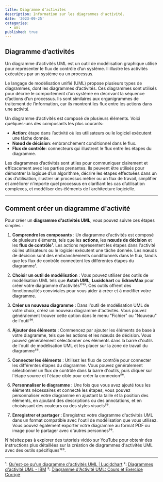```yaml
---
title: Diagramme d'activités
description: Information sur les diagrammes d'activité.
date: '2023-09-25'
categories:
  - uml
published: true
---
```


## Diagramme d’activités

Un diagramme d’activités UML est un outil de modélisation graphique utilisé pour représenter le flux de contrôle d’un système. Il illustre les activités exécutées par un système ou un processus.

Le langage de modélisation unifié (UML) propose plusieurs types de diagrammes, dont les diagrammes d’activités. Ces diagrammes sont utilisés pour décrire le comportement d’un système en décrivant la séquence d’actions d’un processus. Ils sont similaires aux organigrammes de traitement de l’information, car ils montrent les flux entre les actions dans une activité.

Un diagramme d’activités est composé de plusieurs éléments. Voici quelques-uns des composants les plus courants:

- **Action**: étape dans l’activité où les utilisateurs ou le logiciel exécutent une tâche donnée.
- **Nœud de décision**: embranchement conditionnel dans le flux.
- **Flux de contrôle**: connecteurs qui illustrent le flux entre les étapes du diagramme.

Les diagrammes d’activités sont utiles pour communiquer clairement et efficacement avec les parties prenantes. Ils peuvent être utilisés pour démontrer la logique d’un algorithme, décrire les étapes effectuées dans un cas d’utilisation, illustrer un processus métier ou un flux de travail, simplifier et améliorer n’importe quel processus en clarifiant les cas d’utilisation complexes, et modéliser des éléments de l’architecture logicielle.

---

## Comment créer un diagramme d'activité

Pour créer un **diagramme d'activités UML**, vous pouvez suivre ces étapes simples :

1. **Comprendre les composants** : Un diagramme d'activités est composé de plusieurs éléments, tels que les **actions**, les **nœuds de décision** et les **flux de contrôle**¹. Les actions représentent les étapes dans l'activité où les utilisateurs ou le logiciel exécutent une tâche donnée. Les nœuds de décision sont des embranchements conditionnels dans le flux, tandis que les flux de contrôle connectent les différentes étapes du diagramme¹.

2. **Choisir un outil de modélisation** : Vous pouvez utiliser des outils de modélisation UML tels que **Astah UML**, **Lucidchart** ou **EdrawMax** pour créer votre diagramme d'activités¹⁷¹³. Ces outils offrent des fonctionnalités conviviales pour vous aider à créer et à modifier votre diagramme.

3. **Créer un nouveau diagramme** : Dans l'outil de modélisation UML de votre choix, créez un nouveau diagramme d'activités. Vous pouvez généralement trouver cette option dans le menu "Fichier" ou "Nouveau" de l'outil⁵⁶.

4. **Ajouter des éléments** : Commencez par ajouter les éléments de base à votre diagramme, tels que les actions et les nœuds de décision. Vous pouvez généralement sélectionner ces éléments dans la barre d'outils de l'outil de modélisation UML et les placer sur la zone de travail du diagramme⁵⁶.

5. **Connecter les éléments** : Utilisez les flux de contrôle pour connecter les différentes étapes du diagramme. Vous pouvez généralement sélectionner un flux de contrôle dans la barre d'outils, puis cliquer sur l'étape source et l'étape cible pour créer la connexion⁵⁶.

6. **Personnaliser le diagramme** : Une fois que vous avez ajouté tous les éléments nécessaires et connecté les étapes, vous pouvez personnaliser votre diagramme en ajustant la taille et la position des éléments, en ajoutant des descriptions ou des annotations, et en choisissant des couleurs ou des styles visuels⁵⁶.

7. **Enregistrer et partager** : Enregistrez votre diagramme d'activités UML dans un format compatible avec l'outil de modélisation que vous utilisez. Vous pouvez également exporter votre diagramme au format PDF ou image pour le partager avec d'autres personnes⁵⁶.

N'hésitez pas à explorer des tutoriels vidéo sur YouTube pour obtenir des instructions plus détaillées sur la création de diagrammes d'activités UML avec des outils spécifiques¹²³.

---

¹: [Qu'est-ce qu'un diagramme d'activités UML | Lucidchart](https://www.lucidchart.com/pages/fr/diagramme-dactivite-uml)
²: [Diagrammes d'activité UML - IBM](https://www.ibm.com/docs/fr/rsar/9.5?topic=diagrams-activity)
³: [Diagramme d'Activité UML: Cours et Exercice Corrigé](https://www.youtube.com/watch?v=mdY__9DXfJU)
